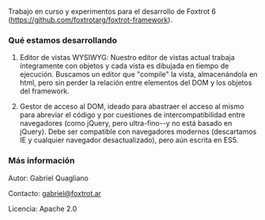 Trabajo en curso y experimentos para el desarrollo de Foxtrot 6 (https://github.com/foxtrotarg/foxtrot-framework).

### Qué estamos desarrollando

1. Editor de vistas WYSIWYG: Nuestro editor de vistas actual trabaja íntegramente con objetos y cada vista es dibujada en tiempo de ejecución. Buscamos un editor que "compile" la vista, almacenándola en html, pero sin perder la relación entre elementos del DOM y los objetos del framework.

2. Gestor de acceso al DOM, ideado para abastraer el acceso al mismo para abreviar el código y por cuestiones de intercompatibilidad entre navegadores (como jQuery, pero ultra-fino--y no está basado en jQuery). Debe ser compatible con navegadores modernos (descartamos IE y cualquier navegador desactualizado), pero aún escrita en ES5.

### Más información

Autor: Gabriel Quagliano

Contacto: gabriel@foxtrot.ar

Licencia: Apache 2.0
